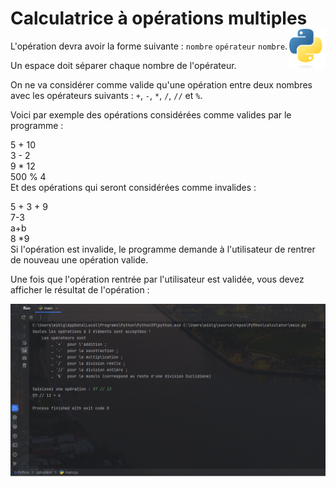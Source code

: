# **Calculatrice à opérations multiples** <img align="right" src="../../src/images/Python-logo-notext.svg" alt="Python" title="Phthon" widht="auto" height="64px">

L'opération devra avoir la forme suivante : `nombre` `opérateur` `nombre`.

Un espace doit séparer chaque nombre de l'opérateur.

On ne va considérer comme valide qu'une opération entre deux nombres avec les opérateurs suivants : `+`, `-`, `*`, `/`, `//` et `%`.

Voici par exemple des opérations considérées comme valides par le programme :

5 + 10  
3 - 2  
9 * 12  
500 % 4  
Et des opérations qui seront considérées comme invalides :

5 + 3 + 9  
7-3  
a+b  
8 *9  
Si l'opération est invalide, le programme demande à l'utilisateur de rentrer de nouveau une opération valide.

Une fois que l'opération rentrée par l'utilisateur est validée, vous devez afficher le résultat de l'opération :

![Calculatrice](../../src/screenshots/calculator.png)